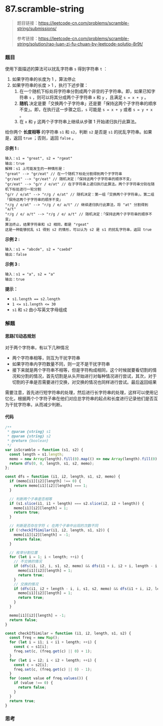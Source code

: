 # 87.scramble-string

> 题目链接：https://leetcode-cn.com/problems/scramble-string/submissions/
>
> 参考链接：https://leetcode-cn.com/problems/scramble-string/solution/rao-luan-zi-fu-chuan-by-leetcode-solutio-8r9t/

### 题目

使用下面描述的算法可以扰乱字符串 `s` 得到字符串 `t` ：

1. 如果字符串的长度为 1 ，算法停止
2. 如果字符串的长度 > 1 ，执行下述步骤：
   1. 在一个随机下标处将字符串分割成两个非空的子字符串。即，如果已知字符串 `s` ，则可以将其分成两个子字符串 `x` 和 `y` ，且满足 `s = x + y` 。
   2. **随机** 决定是要「交换两个子字符串」还是要「保持这两个子字符串的顺序不变」。即，在执行这一步骤之后，`s` 可能是 `s = x + y` 或者 `s = y + x` 。
   3. 在 `x` 和 `y` 这两个子字符串上继续从步骤 1 开始递归执行此算法。

给你两个 **长度相等** 的字符串 `s1` 和 `s2`，判断 `s2` 是否是 `s1` 的扰乱字符串。如果是，返回 `true` ；否则，返回 `false` 。

**示例 1 :**

```
输入：s1 = "great", s2 = "rgeat"
输出：true
解释：s1 上可能发生的一种情形是：
"great" --> "gr/eat" // 在一个随机下标处分割得到两个子字符串
"gr/eat" --> "gr/eat" // 随机决定：「保持这两个子字符串的顺序不变」
"gr/eat" --> "g/r / e/at" // 在子字符串上递归执行此算法。两个子字符串分别在随机下标处进行一轮分割
"g/r / e/at" --> "r/g / e/at" // 随机决定：第一组「交换两个子字符串」，第二组「保持这两个子字符串的顺序不变」
"r/g / e/at" --> "r/g / e/ a/t" // 继续递归执行此算法，将 "at" 分割得到 "a/t"
"r/g / e/ a/t" --> "r/g / e/ a/t" // 随机决定：「保持这两个子字符串的顺序不变」
算法终止，结果字符串和 s2 相同，都是 "rgeat"
这是一种能够扰乱 s1 得到 s2 的情形，可以认为 s2 是 s1 的扰乱字符串，返回 true
```

**示例 2 :**

```
输入：s1 = "abcde", s2 = "caebd"
输出：false
```

**示例 3 :**

```
输入：s1 = "a", s2 = "a"
输出：true
```

**提示：**

- `s1.length == s2.length`
- `1 <= s1.length <= 30`
- `s1` 和 `s2` 由小写英文字母组成



### 解题

#### 思路[1]动态规划

对于两个字符串，有以下几种情况

* 两个字符串相等，则互为干扰字符串
* 如果字符串内字符数量不同，则一定不是干扰字符串
* 接下来就是两个字符串不相等，但是字符构成相同，这个时候就要看切割的情况和分割的情况，首先切割是从头开始进行对每种情况进行尝试，其次，对于切割的子串是否需要进行交换，对交换的情况也同样进行尝试。最后返回结果

需要注意，首先进行短字符串的处理，然后进行长字符串的处理，这样可以使用记忆化，根据两个个字符子串在他们对应总字符串的起点和长度进行记录他们是否互为干扰字符串，从而减少判断。

#### 代码

```javascript
/**
 * @param {string} s1
 * @param {string} s2
 * @return {boolean}
 */
var isScramble = function (s1, s2) {
  const length = s1.length;
  memo = new Array(length).fill(0).map(() => new Array(length).fill(0).map(() => new Array(length + 1).fill(0)));
  return dfs(0, 0, length, s1, s2, memo);
};

const dfs = function (i1, i2, length, s1, s2, memo) {
  if (memo[i1][i2][length] !== 0) {
    return memo[i1][i2][length] === 1;
  }

  // 判断两个子串是否相等
  if (s1.slice(i1, i1 + length) === s2.slice(i2, i2 + length)) {
    memo[i1][i2][length] = 1;
    return true;
  }

  // 判断是否存在字符 c 在两个子串中出现的次数不同
  if (!checkIfSimilar(i1, i2, length, s1, s2)) {
    memo[i1][i2][length] = -1;
    return false;
  }

  // 枚举分割位置
  for (let i = 1; i < length; ++i) {
    // 不交换的情况
    if (dfs(i1, i2, i, s1, s2, memo) && dfs(i1 + i, i2 + i, length - i, s1, s2, memo)) {
      memo[i1][i2][length] = 1;
      return true;
    }
    // 交换的情况
    if (dfs(i1, i2 + length - i, i, s1, s2, memo) && dfs(i1 + i, i2, length - i, s1, s2, memo)) {
      memo[i1][i2][length] = 1;
      return true;
    }
  }

  memo[i1][i2][length] = -1;
  return false;
}

const checkIfSimilar = function (i1, i2, length, s1, s2) {
  const freq = new Map();
  for (let i = i1; i < i1 + length; ++i) {
    const c = s1[i];
    freq.set(c, (freq.get(c) || 0) + 1);
  }
  for (let i = i2; i < i2 + length; ++i) {
    const c = s2[i];
    freq.set(c, (freq.get(c) || 0) - 1);
  }
  for (const value of freq.values()) {
    if (value !== 0) {
      return false;
    }
  }
  return true;
}
```



### 思考